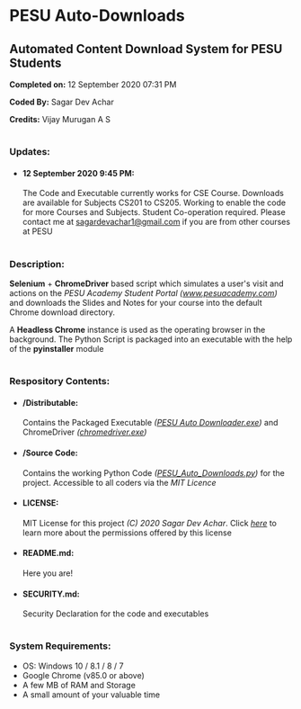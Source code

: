 # PESU Auto-Downloads #
## Automated Content Download System for PESU Students ##
**Completed on:** 12 September 2020 07:31 PM

**Coded By:**   Sagar Dev Achar

**Credits:**    Vijay Murugan A S
# #
### Updates: ###
- #### 12 September 2020 9:45 PM:
	The Code and Executable currently works for CSE Course. Downloads are available for Subjects CS201 to CS205. Working to enable the code for more Courses and Subjects. Student Co-operation required. Please contact me at sagardevachar1@gmail.com if you are from other courses at PESU
# #
### Description: ###

**Selenium** + **ChromeDriver** based script which simulates a user's visit and actions on the *PESU Academy Student Portal (www.pesuacademy.com)* and downloads the Slides and Notes for your course into the default Chrome download directory.

A **Headless Chrome** instance is used as the operating browser in the background. The Python Script is packaged into an executable with the help of the **pyinstaller** module
# #
### Respository Contents: ###
- #### /Distributable: 
	Contains the Packaged Executable *([PESU Auto Downloader.exe](https://github.com/SagarDevAchar/PESU-Auto-Downloads/blob/master/Distributable/PESU%20Auto%20Downloader.exe))* and ChromeDriver *([chromedriver.exe](https://github.com/SagarDevAchar/PESU-Auto-Downloads/blob/master/Distributable/chromedriver.exe))*
- #### /Source Code:
	Contains the working Python Code *([PESU_Auto_Downloads.py](https://github.com/SagarDevAchar/PESU-Auto-Downloads/blob/master/Source%20Code/PESU_Auto_Downloads.py))* for the project. Accessible to all coders via the *MIT Licence*
- #### LICENSE:
	MIT License for this project *(C) 2020 Sagar Dev Achar*. Click *[here](https://choosealicense.com/licenses/mit/)* to learn more about the permissions offered by this license
- #### README.md:
	Here you are!
- #### SECURITY.md:
	Security Declaration for the code and executables
# #
### System Requirements: ###

- OS: Windows 10 / 8.1 / 8 / 7
- Google Chrome (v85.0 or above)
- A few MB of RAM and Storage
- A small amount of your valuable time
